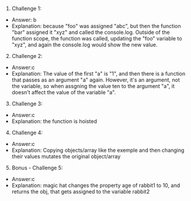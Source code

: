 1. Challenge 1:
  - Answer: b
  - Explanation: because "foo" was assigned "abc", but then the function "bar" assigned it "xyz" and called the console.log. Outside of the function scope, the function was called, updating the "foo" variable to "xyz", and again the console.log would show the new value.


2. Challenge 2:
  - Answer:c
  - Explanation: The value of the first "a" is "1", and then there is a function that passes as an argument "a" again. However, it's an argument, not the variable, so when assgning the value ten to the argument "a", it doesn't affect the value of the variable "a". 


3. Challenge 3:
  - Answer:c
  - Explanation: the function is hoisted


4. Challenge 4:
  - Answer:c
  - Explanation: Copying objects/array like the exemple and then changing their values mutates the original object/array


5. Bonus - Challenge 5:
  - Answer:c
  - Explanation: magic hat changes the property age of rabbit1 to 10, and returns the obj, that gets assigned to the variable rabbit2 